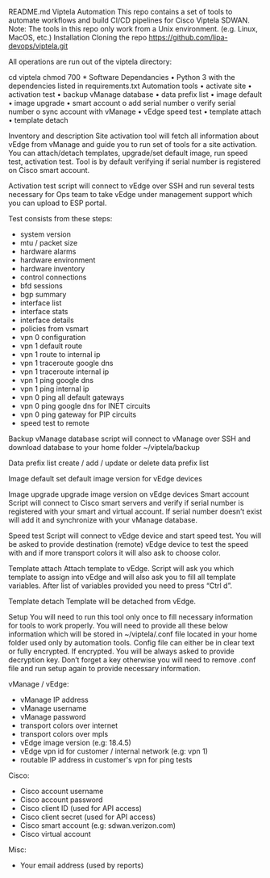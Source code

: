 README.md
Viptela Automation
This repo contains a set of tools to automate workflows and build CI/CD pipelines for Cisco Viptela SDWAN.
Note: The tools in this repo only work from a Unix environment. (e.g. Linux, MacOS, etc.) 
Installation
Cloning the repo
https://github.com/lipa-devops/viptela.git

All operations are run out of the viptela directory:

cd viptela
chmod 700 *
Software Dependancies
•	Python 3 with the dependencies listed in requirements.txt
Automation tools
•	activate site 
•	activation test
•	backup vManage database
•	data prefix list
•	image default
•	image upgrade
•	smart account
o	add serial number
o	verify serial number
o	sync account with vManage
•	vEdge speed test
•	template attach
•	template detach

Inventory and description
Site activation
tool will fetch all information about vEdge from vManage and guide you to run set of tools for a site activation. You can attach/detach templates, upgrade/set default image, run speed test, activation test. Tool is by default verifying if serial number is registered on Cisco smart account.   

Activation test
script will connect to vEdge over SSH and run several tests necessary for Ops team to take vEdge under management support which you can upload to ESP portal.

Test consists from these steps:
 
 - system version
 - mtu / packet size
 - hardware alarms
 - hardware environment
 - hardware inventory
 - control connections
 - bfd sessions
 - bgp summary
 - interface list
 - interface stats
 - interface details
 - policies from vsmart
 - vpn 0 configuration
 - vpn 1 default route
 - vpn 1 route to internal ip
 - vpn 1 traceroute google dns
 - vpn 1 traceroute internal ip
 - vpn 1 ping google dns
 - vpn 1 ping internal ip
 - vpn 0 ping all default gateways
 - vpn 0 ping google dns for INET circuits
 - vpn 0 ping gateway for PIP circuits
 - speed test to remote


Backup vManage database
script will connect to vManage over SSH and download database to your home folder ~/viptela/backup

Data prefix list
create / add / update or delete data prefix list

Image default
set default image version for vEdge devices

Image upgrade
upgrade image version on vEdge devices
Smart account
Script will connect to Cisco smart servers and verify if serial number is registered with your smart and virtual account. If serial number doesn’t exist will add it and synchronize with your vManage database. 

Speed test
Script will connect to vEdge device and start speed test. You will be asked to provide destination (remote) vEdge device to test the speed with and if more transport colors it will also ask to choose color.

Template attach
Attach template to vEdge. Script will ask you which template to assign into vEdge and will also ask you to fill all template variables. After list of variables provided you need to press “Ctrl d”.

Template detach
Template will be detached from vEdge.


Setup
You will need to run this tool only once to fill necessary information for tools to work properly.
You will need to provide all these below information which will be stored in ~/viptela/.conf file located in your home folder used only by automation tools. Config file can either be in clear text or fully encrypted. If encrypted. You will be always asked to provide decryption key. Don’t forget a key otherwise you will need to remove .conf file and run setup again to provide necessary information.

vManage / vEdge:
  - vManage IP address       
  - vManage username
  - vManage password
  - transport colors over internet
  - transport colors over mpls
  - vEdge image version                                                   (e.g: 18.4.5)
  - vEdge vpn id for customer / internal network            (e.g: vpn 1)
  - routable IP address in customer's vpn for ping tests
  
  Cisco:
  - Cisco account username
  - Cisco account password
  - Cisco client ID              (used for API access)
  - Cisco client secret        (used for API access)
  - Cisco smart account    (e.g: sdwan.verizon.com)
  - Cisco virtual account  
  
  Misc:
  - Your email address      (used by reports)







